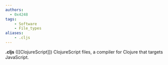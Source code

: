 ```yaml
---
authors:
  - 0x4248
tags:
    - Software
    - File_types
aliases:
    - .cljs
---
```

**.cljs** ([[ClojureScript]]) ClojureScript files, a compiler for Clojure that targets JavaScript.
